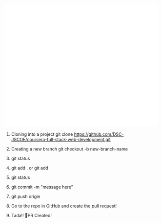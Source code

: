 <div align="center">
	<br>
	<a href="https://raw.githubusercontent.com/sindresorhus/css-in-readme-like-wat/master/readme.md">
		<img src="header.svg" width="800" height="400">
	</a>
	<br>
</div>


1) Cloning into a project
    git clone https://github.com/DSC-JSCOE/coursera-full-stack-web-development.git
    
2) Creating a new branch 
    git checkout -b new-branch-name
    
3) git status

4) git add . or git add <filename>

5) git status

6) git commit -m "message here"

7) git push origin <branchname>

8) Go to the repo in GitHub and create the pull request!

9) Tada!! 🎉PR Created!